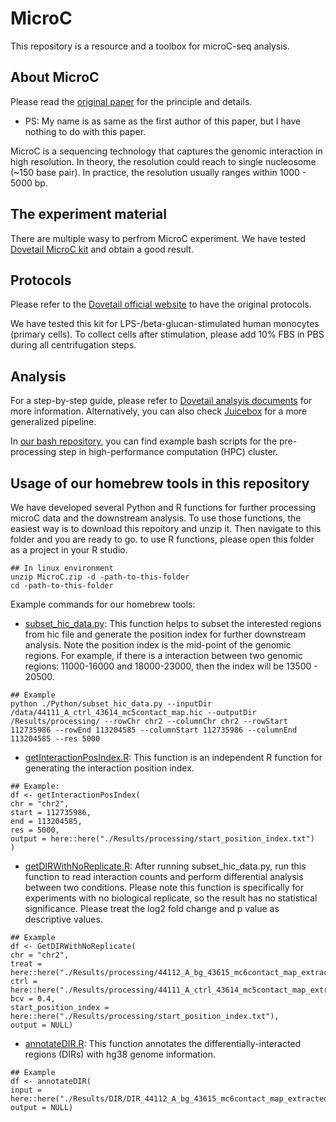 # MicroC
This repository is a resource and a toolbox for microC-seq analysis.

## About MicroC
Please read the [original paper](https://www.sciencedirect.com/science/article/pii/S0092867415006388) for the principle and details.
- PS: My name is as same as the first author of this paper, but I have nothing to do with this paper.

MicroC is a sequencing technology that captures the genomic interaction in high resolution. In theory, the resolution could reach to single nucleosome (~150 base pair). In practice, the resolution usually ranges within 1000 - 5000 bp.

## The experiment material
There are multiple wasy to perfrom MicroC experiment. We have tested [Dovetail MicroC kit](https://cantatabio.com/dovetail-genomics/products/micro-c-sequencing/) and obtain a good result.

## Protocols
Please refer to the [Dovetail official website](https://cantatabio.com/dovetail-genomics/products/micro-c-sequencing/) to have the original protocols. 

We have tested this kit for LPS-/beta-glucan-stimulated human monocytes (primary cells). To collect cells after stimulation, please add 10% FBS in PBS during all centrifugation steps.

## Analysis
For a step-by-step guide, please refer to [Dovetail analsyis documents](https://micro-c.readthedocs.io/en/latest/) for more information. Alternatively, you can also check [Juicebox](https://github.com/aidenlab/Juicebox) for a more generalized pipeline.

In [our bash repository](./Bash), you can find example bash scripts for the pre-processing step in high-performance computation (HPC) cluster.

## Usage of our homebrew tools in this repository
We have developed several Python and R functions for further processing microC data and the downstream analysis. To use those functions, the easiest way is to download this repoitory and unzip it. Then navigate to this folder and you are ready to go. to use R functions, please open this folder as a project in your R studio.

```
## In linux environment
unzip MicroC.zip -d -path-to-this-folder
cd -path-to-this-folder
```

Example commands for our homebrew tools:

- [subset_hic_data.py](./Python/subset_hic_data.py): This function helps to subset the interested regions from hic file and generate the position index for further downstream analysis. Note the position index is the mid-point of the genomic regions. For example, if there is a interaction between two genomic regions: 11000-16000 and 18000-23000, then the index will be 13500 - 20500.

```
## Example
python ./Python/subset_hic_data.py --inputDir /data/44111_A_ctrl_43614_mc5contact_map.hic --outputDir /Results/processing/ --rowChr chr2 --columnChr chr2 --rowStart 112735986 --rowEnd 113204585 --columnStart 112735986 --columnEnd 113204585 --res 5000
```

- [getInteractionPosIndex.R](./R/getInteractionPosIndex.R): This function is an independent R function for generating the interaction position index.

```
## Example:
df <- getInteractionPosIndex(
chr = "chr2",
start = 112735986,
end = 113204585,
res = 5000,
output = here::here("./Results/processing/start_position_index.txt")
)
```

- [getDIRWithNoReplicate.R](./R/getDIRWithNoReplicate.R): After running subset_hic_data.py, run this function to read interaction counts and perform differential analysis between two conditions. Please note this function is specifically for experiments with no biological replicate, so the result has no statistical significance. Please treat the log2 fold change and p value as descriptive values.

```
## Example
df <- GetDIRWithNoReplicate(
chr = "chr2",
treat = here::here("./Results/processing/44112_A_bg_43615_mc6contact_map_extracted.csv"),
ctrl = here::here("./Results/processing/44111_A_ctrl_43614_mc5contact_map_extracted.csv"),
bcv = 0.4,
start_position_index = here::here("./Results/processing/start_position_index.txt"),
output = NULL)
```

- [annotateDIR.R](./R/annotateDIR.R): This function annotates the differentially-interacted regions (DIRs) with hg38 genome information.

```
## Example
df <- annotateDIR(
input = here::here("./Results/DIR/DIR_44112_A_bg_43615_mc6contact_map_extracted.csv"),
output = NULL)
```

